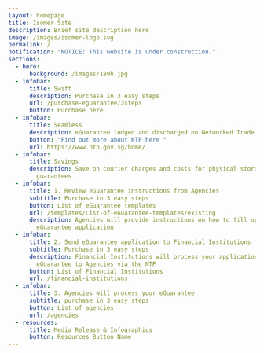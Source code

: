 ```yaml
---
layout: homepage
title: Isomer Site
description: Brief site description here
image: /images/isomer-logo.svg
permalink: /
notification: "NOTICE: This website is under construction."
sections:
  - hero:
      background: /images/180h.jpg
  - infobar:
      title: Swift
      description: Purchase in 3 easy steps
      url: /purchase-eguarantee/3steps
      button: Purchase here
  - infobar:
      title: Seamless
      description: eGuarantee lodged and discharged on Networked Trade Platform (NTP)
      button: "Find out more about NTP here "
      url: https://www.ntp.gov.sg/home/
  - infobar:
      title: Savings
      description: Save on courier charges and costs for physical storage of paper
        guarantees
  - infobar:
      title: 1. Review eGuarantee instructions from Agencies
      subtitle: Purchase in 3 easy steps
      button: List of eGuarantee templates
      url: /templates/List-of-eGuarantee-templates/existing
      description: Agencies will provide instructions on how to fill up your
        eGuarantee application
  - infobar:
      title: 2. Send eGuarantee application to Financial Institutions
      subtitle: Purchase in 3 easy steps
      description: Financial Institutions will process your application and send the
        eGuarantee to Agencies via the NTP
      button: List of Financial Institutions
      url: /financial-institutions
  - infobar:
      title: 3. Agencies will process your eGuarantee
      subtitle: purchase in 3 easy steps
      button: List of agencies
      url: /agencies
  - resources:
      title: Media Release & Infographics
      button: Resources Button Name
---
```

